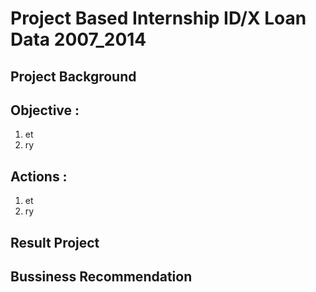 # **Project Based Internship ID/X Loan Data 2007_2014**

## Project Background

## Objective :
1. et
2. ry
   
## Actions :
1. et
2. ry

## Result Project

## Bussiness Recommendation
